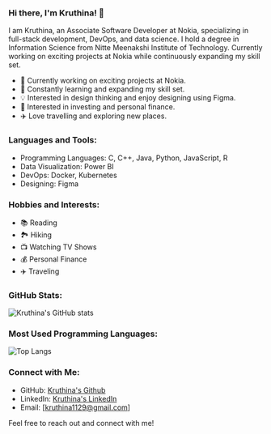 ### Hi there, I'm Kruthina! 👋

I am Kruthina, an Associate Software Developer at Nokia, specializing in full-stack development, DevOps, and data science. I hold a degree in Information Science from Nitte Meenakshi Institute of Technology. Currently working on exciting projects at Nokia while continuously expanding my skill set. 

- 🔭 Currently working on exciting projects at Nokia.
- 🌱 Constantly learning and expanding my skill set.
- 💡 Interested in design thinking and enjoy designing using Figma.
- 💼 Interested in investing and personal finance.
- ✈️  Love travelling and exploring new places.

### Languages and Tools:

- Programming Languages: C, C++, Java, Python, JavaScript, R
- Data Visualization: Power BI
- DevOps: Docker, Kubernetes
- Designing: Figma

### Hobbies and Interests:

- 📚 Reading
- 🏞️ Hiking
- 📺 Watching TV Shows
- 💰 Personal Finance
- ✈️ Traveling

### GitHub Stats:

![Kruthina's GitHub stats](https://github-readme-stats.vercel.app/api?username=Kruthina&show_icons=true&theme=radical)

### Most Used Programming Languages:

![Top Langs](https://github-readme-stats.vercel.app/api/top-langs/?username=Kruthina&layout=compact&theme=radical)

### Connect with Me:

- GitHub: [Kruthina's Github](https://github.com/Kruthina)
- LinkedIn: [Kruthina's LinkedIn](https://www.linkedin.com/in/kruthina-u-5515a6239/)
- Email: [kruthina1129@gmail.com]

Feel free to reach out and connect with me! 


